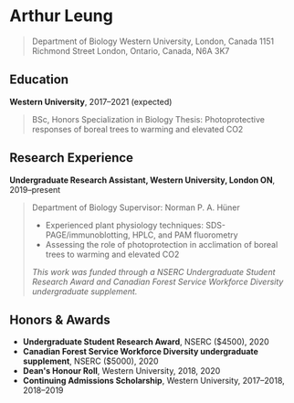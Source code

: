 # Arthur Leung

> Department of Biology
> Western University, London, Canada
> 1151 Richmond Street
> London, Ontario, Canada, N6A 3K7

## Education

**Western University**, 2017–2021 (expected)

> BSc, Honors Specialization in Biology
> Thesis: Photoprotective responses of boreal trees to warming and elevated CO2

## Research Experience

**Undergraduate Research Assistant, Western University, London ON**, 2019–present

> Department of Biology
> Supervisor: Norman P. A. Hüner
>
> - Experienced plant physiology techniques: SDS-PAGE/immunoblotting, HPLC, and PAM fluorometry
> - Assessing the role of photoprotection in acclimation of boreal trees to warming and elevated CO2
>
> *This work was funded through a NSERC Undergraduate Student Research Award and Canadian Forest Service Workforce Diversity undergraduate supplement.*

## Honors & Awards

- **Undergraduate Student Research Award**, NSERC ($4500), 2020
- **Canadian Forest Service Workforce Diversity undergraduate supplement**, NSERC ($5000), 2020
- **Dean's Honour Roll**, Western University,   2018, 2020
- **Continuing Admissions Scholarship**, Western University, 2017–2018, 2018–2019
